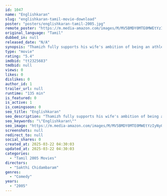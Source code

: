 ```yaml
---
id: 1047
name: "Englishkaran"
slug: "englishkaran-tamil-movie-download"
poster: "posters/englishkaran-tamil-2005.jpg"
remote_poster: "https://m.media-amazon.com/images/M/MV5BMDY0MTE0MWEtYzIyNy00M2UzLWFiYWItOTgzNjUwZGE5NWRhXkEyXkFqcGdeQXVyMjA4OTI5NDQ@._V1_SX300.jpg"
original_language: "Tamil"
dubbed_in: null
released_date: "N/A"
synopsis: "Thamizh fully supports his wife's ambition of being an athlete. After her death, he is determined to help her sister Sandhya, a gifted singer, realize her dream although her father is dead against it."
type: "movie"
rating: "5.4"
imdbid: "tt2325683"
tmdbid: null
views: 0
likes: 0
dislikes: 0
author_id: 1
trailer_url: null
runtime: "135 min"
is_featured: 0
is_active: 1
is_comingsoon: 0
seo_title: "Englishkaran"
seo_description: "Thamizh fully supports his wife's ambition of being an athlete. After her death, he is determined to help her sister Sandhya, a gifted singer, realize her dream although her father is dead against it."
seo_keywords: "\"Englishkaran\""
seo_image: "https://m.media-amazon.com/images/M/MV5BMDY0MTE0MWEtYzIyNy00M2UzLWFiYWItOTgzNjUwZGE5NWRhXkEyXkFqcGdeQXVyMjA4OTI5NDQ@._V1_SX300.jpg"
screenshots: null
redirect_to: null
social_shares: 0
created_at: 2025-03-22 04:30:03
updated_at: 2025-03-22 04:30:03
categories:
  - "Tamil 2005 Movies"
directors:
  - "Sakthi Chidambaram"
genres:
  - "Comedy"
years:
  - "2005"
---
```


